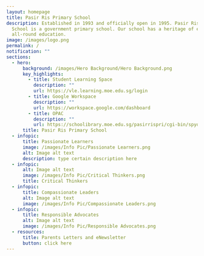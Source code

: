 ```yaml
---
layout: homepage
title: Pasir Ris Primary School
description: Established in 1993 and officially open in 1995. Pasir Ris Primary
  School is a government primary school. Our school has a heritage of excellent
  all-round education.
image: /images/logo.png
permalink: /
notification: ""
sections:
  - hero:
      background: /images/Hero Background/Hero Background.png
      key_highlights:
        - title: Student Learning Space
          description: ""
          url: https://vle.learning.moe.edu.sg/login
        - title: Google Workspace
          description: ""
          url: https://workspace.google.com/dashboard
        - title: OPAC
          description: ""
          url: https://schoolibrary.moe.edu.sg/pasirrispri/cgi-bin/spydus.exe/MSGTRN/WPAC/HOME
      title: Pasir Ris Primary School
  - infopic:
      title: Passionate Learners
      image: /images/Info Pic/Passionate Learners.png
      alt: Image alt text
      description: type certain description here
  - infopic:
      alt: Image alt text
      image: /images/Info Pic/Critical Thinkers.png
      title: Critical Thinkers
  - infopic:
      title: Compassionate Leaders
      alt: Image alt text
      image: /images/Info Pic/Compassionate Leaders.png
  - infopic:
      title: Responsible Advocates
      alt: Image alt text
      image: /images/Info Pic/Responsible Advocates.png
  - resources:
      title: Parents Letters and eNewsletter
      button: click here
---
```

